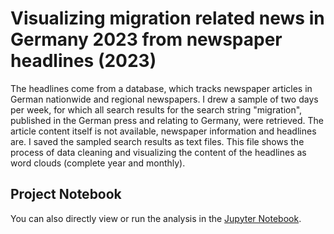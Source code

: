 # Visualizing migration related news in Germany 2023 from newspaper headlines (2023)

The headlines come from a database, which tracks newspaper articles in German nationwide
and regional newspapers. I drew a sample of two days per week, for which all search results for the search string "migration",
published in the German press and relating to Germany, were retrieved. The article content itself is not available,
newspaper information and headlines are.
I saved the sampled search results as text files. This file shows the process of data cleaning and visualizing the
content of the headlines as word clouds (complete year and monthly).

## Project Notebook

You can also directly view or run the analysis in the [Jupyter Notebook](https://github.com/timmueller0/data_projects_misc/blob/main/projects/Migration_media_trends/Migration%20Media%20Trends%20in%202023.ipynb).
